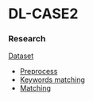 # DL-CASE2

### Research


[Dataset](https://disk.yandex.ru/d/JlXpkyar76ahJw)

- [Preprocess](./notebooks/preprocess.ipynb)
- [Keywords matching](./notebooks/matching_keywords.ipynb)
- [Matching](./notebooks/matching.ipynb)
